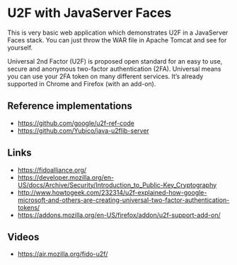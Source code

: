 U2F with JavaServer Faces
=========================

This is very basic web application which demonstrates U2F in a JavaServer Faces
stack. You can just throw the WAR file in Apache Tomcat and see for yourself.

Universal 2nd Factor (U2F) is proposed open standard for an easy to use, secure 
and anonymous two-factor authentication (2FA). Universal means you can use your
2FA token on many different services. It’s already supported in Chrome and
Firefox (with an add-on).


Reference implementations
-------------------------
* https://github.com/google/u2f-ref-code
* https://github.com/Yubico/java-u2flib-server

Links
-----
* https://fidoalliance.org/
* https://developer.mozilla.org/en-US/docs/Archive/Security/Introduction_to_Public-Key_Cryptography
* http://www.howtogeek.com/232314/u2f-explained-how-google-microsoft-and-others-are-creating-universal-two-factor-authentication-tokens/
* https://addons.mozilla.org/en-US/firefox/addon/u2f-support-add-on/

Videos
------
* https://air.mozilla.org/fido-u2f/


